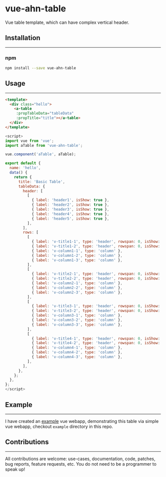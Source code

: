 vue-ahn-table
=============

Vue table template, which can have complex vertical header.

## Installation
---------------

### npm
``` sh
npm install --save vue-ahn-table
```

## Usage
---------------
```HTML
<template>
  <div class="hello">    
    <a-table
     :propTableData="tableData"
     :propTitle="title"></a-table>
  </div>
</template>
```

```javascript
<script>
import vue from 'vue';
import aTable from 'vue-ahn-table';

vue.component('aTable', aTable);

export default {
  name: 'hello',
  data() {
    return {
      title: 'Basic Table',
      tableData: {
        header: [
          [
            { label: 'header1', isShow: true },
            { label: 'header2', isShow: true },
            { label: 'header3', isShow: true },
            { label: 'header4', isShow: true },
            { label: 'header5', isShow: true },
          ],
        ],
        rows: [
          [
            { label: 'v-title1-1', type: 'header', rowspan: 0, isShow: true },
            { label: 'v-title1-2', type: 'header', rowspan: 0, isShow: true },
            { label: 'v-column1-1', type: 'column' },
            { label: 'v-column1-2', type: 'column' },
            { label: 'v-column1-3', type: 'column' },
          ],
          [
            { label: 'v-title2-1', type: 'header', rowspan: 0, isShow: true },
            { label: 'v-title2-2', type: 'header', rowspan: 0, isShow: true },
            { label: 'v-column2-1', type: 'column' },
            { label: 'v-column2-2', type: 'column' },
            { label: 'v-column2-3', type: 'column' },
          ],
          [
            { label: 'v-title3-1', type: 'header', rowspan: 0, isShow: true },
            { label: 'v-title3-2', type: 'header', rowspan: 0, isShow: true },
            { label: 'v-column3-1', type: 'column' },
            { label: 'v-column3-2', type: 'column' },
            { label: 'v-column3-3', type: 'column' },
          ],
          [
            { label: 'v-title4-1', type: 'header', rowspan: 0, isShow: true },
            { label: 'v-title4-2', type: 'header', rowspan: 0, isShow: true },
            { label: 'v-column4-1', type: 'column' },
            { label: 'v-column4-2', type: 'column' },
            { label: 'v-column4-3', type: 'column' },
          ],
        ],
      },
    };
  },
};
</script>
```

## Example
---------------
I have created an [example](https://github.com/guruahn/vue-ahn-table/tree/master/example/demo-vue-ahn-table) vue webapp, demonstrating this table via simple vue webapp, checkout `example` directory in this repo.

## Contributions
---------------
All contributions are welcome: use-cases, documentation, code, patches, bug reports, feature requests, etc. You do not need to be a programmer to speak up!
